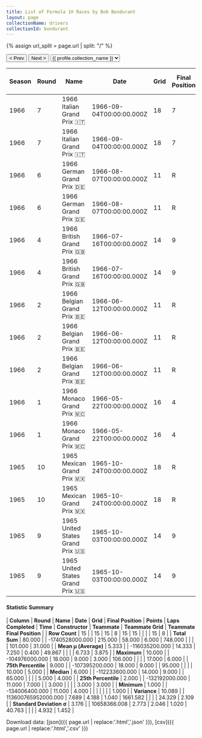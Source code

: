 ```yaml
---
title: List of Formula 1® Races by Bob Bondurant
layout: page
collectionName: drivers
collectionId: bondurant
---
```


{% assign url_split = page.url | split: "/" %}
<div id="collection-navigation">
<button onclick="selector.options[selector.selectedIndex-1].value && (window.location = selector.options[selector.selectedIndex-1].value);">&lt; Prev</button>
<button onclick="selector.options[selector.selectedIndex+1].value && (window.location = selector.options[selector.selectedIndex+1].value);">Next &gt;</button>
<select id="selector" onchange="this.options[this.selectedIndex].value && (window.location = this.options[this.selectedIndex].value);">
  {% for collectionId in site.data[page.collectionName].refs %}
    {% if collectionId == page.collectionId %}
      {% assign selected = "selected" %}
    {% else %}
      {% assign selected = "" %}
    {% endif %}
    {% assign profile = site.data[page.collectionName][collectionId].profile %}
    <option value="/f1/{{ page.collectionName }}/{{ collectionId }}/{{ url_split[4] }}" {{ selected }}>{{ profile.collection_name }}</option>
  {% endfor %}
</select>
</div>

| Season | Round | Name | Date | Grid | Final Position | Points | Laps Completed | Time | Constructor | Teammate | Teammate Grid | Teammate Final Position |
|--|--|--|--|--|--|--|--|--|--|--|--|--|
| 1966 | 7 | 1966 Italian Grand Prix 🇮🇹 | 1966-09-04T00:00:00.000Z | 18 | 7 | 0.0 | 65 |   | BRM 🇬🇧 | [Jackie Stewart 🇬🇧](/f1/drivers/stewart) | 9 | R |
| 1966 | 7 | 1966 Italian Grand Prix 🇮🇹 | 1966-09-04T00:00:00.000Z | 18 | 7 | 0.0 | 65 |   | BRM 🇬🇧 | [Graham Hill 🇬🇧](/f1/drivers/hill) | 11 | R |
| 1966 | 6 | 1966 German Grand Prix 🇩🇪 | 1966-08-07T00:00:00.000Z | 11 | R | 0.0 | 3 |   | BRM 🇬🇧 | [Graham Hill 🇬🇧](/f1/drivers/hill) | 10 | 4 |
| 1966 | 6 | 1966 German Grand Prix 🇩🇪 | 1966-08-07T00:00:00.000Z | 11 | R | 0.0 | 3 |   | BRM 🇬🇧 | [Jackie Stewart 🇬🇧](/f1/drivers/stewart) | 3 | 5 |
| 1966 | 4 | 1966 British Grand Prix 🇬🇧 | 1966-07-16T00:00:00.000Z | 14 | 9 | 0.0 | 76 |   | BRM 🇬🇧 | [Graham Hill 🇬🇧](/f1/drivers/hill) | 4 | 3 |
| 1966 | 4 | 1966 British Grand Prix 🇬🇧 | 1966-07-16T00:00:00.000Z | 14 | 9 | 0.0 | 76 |   | BRM 🇬🇧 | [Jackie Stewart 🇬🇧](/f1/drivers/stewart) | 8 | R |
| 1966 | 2 | 1966 Belgian Grand Prix 🇧🇪 | 1966-06-12T00:00:00.000Z | 11 | R | 0.0 | 0 |   | BRM 🇬🇧 | [Jackie Stewart 🇬🇧](/f1/drivers/stewart) | 3 | R |
| 1966 | 2 | 1966 Belgian Grand Prix 🇧🇪 | 1966-06-12T00:00:00.000Z | 11 | R | 0.0 | 0 |   | BRM 🇬🇧 | [Graham Hill 🇬🇧](/f1/drivers/hill) | 9 | R |
| 1966 | 2 | 1966 Belgian Grand Prix 🇧🇪 | 1966-06-12T00:00:00.000Z | 11 | R | 0.0 | 0 |   | BRM 🇬🇧 | [Vic Wilson 🇬🇧](/f1/drivers/vic_wilson) | 0 | W |
| 1966 | 1 | 1966 Monaco Grand Prix 🇲🇨 | 1966-05-22T00:00:00.000Z | 16 | 4 | 3.0 | 95 |   | BRM 🇬🇧 | [Jackie Stewart 🇬🇧](/f1/drivers/stewart) | 3 | 1 |
| 1966 | 1 | 1966 Monaco Grand Prix 🇲🇨 | 1966-05-22T00:00:00.000Z | 16 | 4 | 3.0 | 95 |   | BRM 🇬🇧 | [Graham Hill 🇬🇧](/f1/drivers/hill) | 4 | 3 |
| 1965 | 10 | 1965 Mexican Grand Prix 🇲🇽 | 1965-10-24T00:00:00.000Z | 18 | R | 0.0 | 29 |   | Lotus-BRM 🇬🇧 | [Richard Attwood 🇬🇧](/f1/drivers/attwood) | 17 | 6 |
| 1965 | 10 | 1965 Mexican Grand Prix 🇲🇽 | 1965-10-24T00:00:00.000Z | 18 | R | 0.0 | 29 |   | Lotus-BRM 🇬🇧 | [Innes Ireland 🇬🇧](/f1/drivers/ireland) | 0 | W |
| 1965 | 9 | 1965 United States Grand Prix 🇺🇸 | 1965-10-03T00:00:00.000Z | 14 | 9 | 0.0 | 106 |   | Ferrari 🇮🇹 | [Lorenzo Bandini 🇮🇹](/f1/drivers/bandini) | 5 | 4 |
| 1965 | 9 | 1965 United States Grand Prix 🇺🇸 | 1965-10-03T00:00:00.000Z | 14 | 9 | 0.0 | 106 |   | Ferrari 🇮🇹 | [Pedro Rodríguez 🇲🇽](/f1/drivers/rodriguez) | 15 | 5 |

#### Statistic Summary

| **Column** | **Round** | **Name** | **Date** | **Grid** | **Final Position** | **Points** | **Laps Completed** | **Time** | **Constructor** | **Teammate** | **Teammate Grid** | **Teammate Final Position** |
| **Row Count** | 15 |  | 15 | 15 | 8 | 15 | 15 |  |  |  | 15 | 8 |
| **Total Sum** | 80.000 |  | -1740528000.000 | 215.000 | 58.000 | 6.000 | 748.000 |  |  |  | 101.000 | 31.000 |
| **Mean μ (Average)** | 5.333 |  | -116035200.000 | 14.333 | 7.250 | 0.400 | 49.867 |  |  |  | 6.733 | 3.875 |
| **Maximum** | 10.000 |  | -104976000.000 | 18.000 | 9.000 | 3.000 | 106.000 |  |  |  | 17.000 | 6.000 |
| **75th Percentile** | 9.000 |  | -107395200.000 | 18.000 | 9.000 |  | 95.000 |  |  |  | 10.000 | 5.000 |
| **Median** | 6.000 |  | -112233600.000 | 14.000 | 9.000 |  | 65.000 |  |  |  | 5.000 | 4.000 |
| **25th Percentile** | 2.000 |  | -132192000.000 | 11.000 | 7.000 |  | 3.000 |  |  |  | 3.000 | 3.000 |
| **Minimum** | 1.000 |  | -134006400.000 | 11.000 | 4.000 |  |  |  |  |  |  | 1.000 |
| **Variance** | 10.089 |  | 113600765952000.000 | 7.689 | 4.188 | 1.040 | 1661.582 |  |  |  | 24.329 | 2.109 |
| **Standard Deviation σ** | 3.176 |  | 10658366.008 | 2.773 | 2.046 | 1.020 | 40.763 |  |  |  | 4.932 | 1.452 |

Download data: [json]({{ page.url | replace:'.html','.json' }}), [csv]({{ page.url | replace:'.html','.csv' }})
